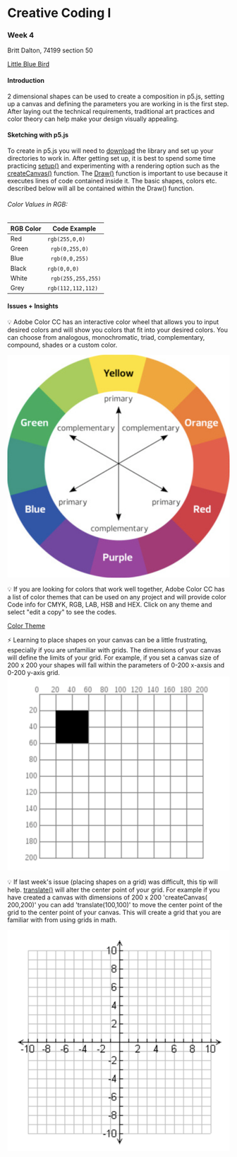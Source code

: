# Creative Coding I #
### Week 4 ###

Britt Dalton, 74199 section 50

[Little Blue Bird](https://brittdalton.github.io/Creative_Coding_HW/HW_04/)



 #### Introduction ####
 2 dimensional shapes can be used to create a composition in p5.js, setting up a canvas and
 defining the parameters you are working in is the first step. After laying out the
 technical requirements, traditional art practices and color theory can help
 make your design visually appealing.

 #### Sketching with p5.js ####
 To create in p5.js you will need to [download](https://p5js.org/download/) the library and
 set up your directories to work in. After getting set up, it is best to spend some time
 practicing [setup()](https://p5js.org/reference/#/p5/setup) and experimenting with a rendering option such as the [createCanvas()](https://p5js.org/reference/#/p5/createCanvas) function. The [Draw()](https://p5js.org/reference/#/p5/draw) function is important to use because it executes lines
 of code contained inside it. The basic shapes, colors etc. described below will all be contained within the
 Draw() function.



###### Color Values in RGB: ######

|RGB Color | Code Example |
|---------- | -------------|
| Red | `rgb(255,0,0)`|
| Green | ` rgb(0,255,0)`|
| Blue | ` rgb(0,0,255)`|
| Black | `rgb(0,0,0)`|
| White | ` rgb(255,255,255)`|
| Grey | ` rgb(112,112,112) `|




 #### Issues + Insights ####

:bulb: Adobe Color CC has an interactive color wheel
that allows you to input desired colors and will show you colors that fit into your
desired colors. You can choose from analogous, monochromatic, triad, complementary,
compound, shades or a custom color.


![Color wheel](/HW_04/Color_wheel.png)

:bulb: If you are looking for colors that work well together, Adobe Color CC has
a list of color themes that can be used on any project and will provide color Code
info for CMYK, RGB, LAB, HSB and HEX. Click on any theme and select "edit a copy"
to see the codes.

 [Color Theme](https://color.adobe.com/explore/?filter=most-popular&time=month)


 :zap: Learning to place shapes on your canvas can be a little frustrating, especially
 if you are unfamiliar with grids. The dimensions of your canvas will define the
 limits of your grid. For example, if you set a canvas size of 200 x 200 your shapes will
 fall within the parameters of 0-200 x-axsis and 0-200 y-axis grid.
 ![Canvas Grid](/HW_03/Grid_example.png)

 :bulb: If last week's issue (placing shapes on a grid) was difficult, this tip will help. [translate()](https://p5js.org/reference/#/p5/translate) will alter the center point of your grid.
 For example if you have created a canvas with dimensions of 200 x 200 'createCanvas( 200,200)' you can add 'translate(100,100)' to move the center point of the grid to the center point of your
 canvas. This will create a grid that you are familiar with from using grids in math.

![Translate Grid](/HW_04/Translate_grid_01.png)
